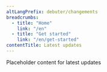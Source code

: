 ```yaml
---
altLangPrefix: debuter/changements
breadcrumbs:
  - title: "Home"
    link: "/en"
  - title: "Get started"
    link: "/en/get-started"
contentTitle: Latest updates
---
```

<p>Placeholder content for latest updates</p>

